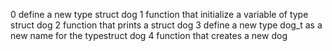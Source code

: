 0 define a new type struct dog
1 function that initialize a variable of type struct dog
2 function that prints a struct dog
3 define a new type dog_t as a new name for the typestruct dog
4 function that creates a new dog
